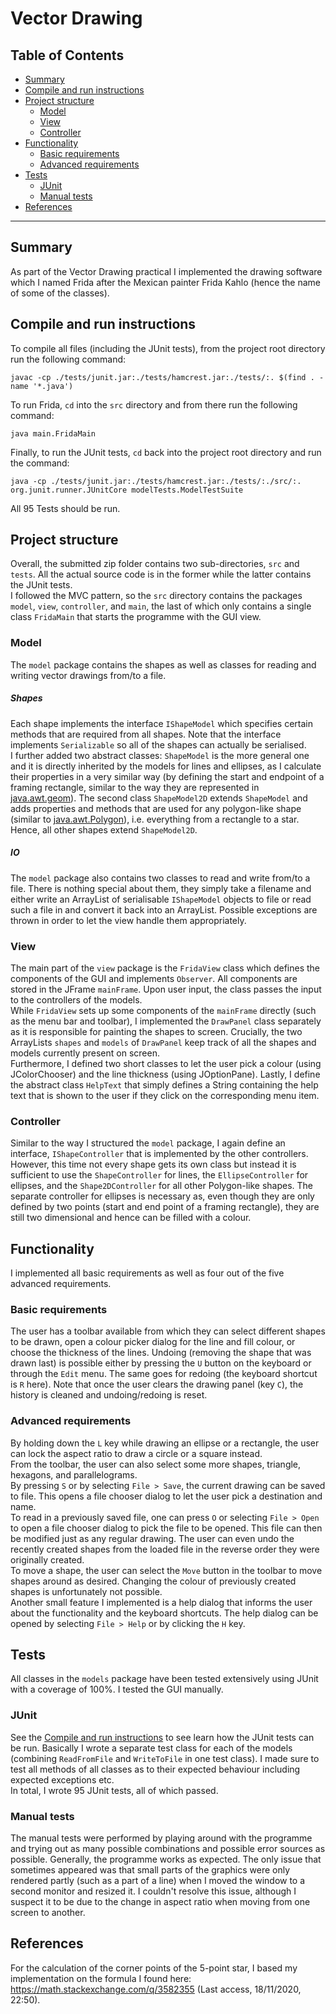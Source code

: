 
# Vector Drawing  
  
## Table of Contents  
+ [Summary](#summary)  
+ [Compile and run instructions](#compile-and-run-instructions)  
+ [Project structure](#project-structure)  
  - [Model](#model)  
  - [View](#view)  
  - [Controller](#controller)  
+ [Functionality](#functionality)  
  - [Basic requirements](#basic-requirements)  
  - [Advanced requirements](#advanced-requirements)  
+ [Tests](#tests)  
  - [JUnit](#junit)  
  - [Manual tests](#manual-tests)  
+ [References](#references)  
---  
  
## Summary  
As part of the Vector Drawing practical I implemented the drawing software which I named Frida after the Mexican painter Frida Kahlo (hence the name of some of the classes).  
## Compile and run instructions  
To compile all files (including the JUnit tests), from the project root directory run the following command:  
  
`javac -cp ./tests/junit.jar:./tests/hamcrest.jar:./tests/:. $(find . -name '*.java')`  
  
To run Frida, `cd` into the `src` directory and from there run the following command:  
  
`java main.FridaMain`  
  
Finally, to run the JUnit tests, `cd` back into the project root directory and run the command:  
  
`java -cp ./tests/junit.jar:./tests/hamcrest.jar:./tests/:./src/:. org.junit.runner.JUnitCore modelTests.ModelTestSuite`  
  
All 95 Tests should be run.  
  
## Project structure  
Overall, the submitted zip folder contains two sub-directories, `src` and `tests`. All the actual source code is in the former while the latter contains the JUnit tests.  
I followed the MVC pattern, so the `src` directory contains the packages `model`, `view`,  `controller`, and `main`, the last of which only contains a single class `FridaMain` that starts the programme with the GUI view.  
  
### Model  
The `model` package contains the shapes as well as classes for reading and writing vector drawings from/to a file.  
  
##### Shapes  
Each shape implements the interface `IShapeModel` which specifies certain methods that are required from all shapes. Note that the interface implements `Serializable` so all of the shapes can actually be serialised.  
I further added two abstract classes: `ShapeModel` is the more general one and it is directly inherited by the models for lines and ellipses, as I calculate their properties in a very similar way (by defining the start and endpoint of a framing rectangle, similar to the way they are represented in [java.awt.geom](https://docs.oracle.com/javase/7/docs/api/java/awt/geom/package-summary.html)). The second class `ShapeModel2D` extends `ShapeModel` and adds properties and methods that are used for any polygon-like shape (similar to [java.awt.Polygon](https://docs.oracle.com/javase/7/docs/api/java/awt/Polygon.html)), i.e. everything from a rectangle to a star. Hence, all other shapes extend `ShapeModel2D`.  

##### IO  
The `model` package also contains two classes to read and write from/to a file. There is nothing special about them, they simply take a filename and either write an ArrayList of serialisable `IShapeModel` objects to file or read such a file in and convert it back into an ArrayList. Possible exceptions are thrown in order to let the view handle them appropriately.   
  
### View  
The main part of the `view` package is the `FridaView` class which defines the components of the GUI and implements `Observer`. All components are stored in the JFrame `mainFrame`. Upon user input, the class passes the input to the controllers of the models.  
While `FridaView` sets up some components of the `mainFrame` directly (such as the menu bar and toolbar), I implemented the `DrawPanel` class separately as it is responsible for painting the shapes to screen.
Crucially, the two ArrayLists `shapes` and `models` of `DrawPanel` keep track of all the shapes and models currently present on screen.  
Furthermore, I defined two short classes to let the user pick a colour (using JColorChooser) and the line thickness (using JOptionPane). Lastly, I define the abstract class `HelpText` that simply defines a String containing the help text that is shown to the user if they click on the corresponding menu item.  
  
### Controller  
Similar to the way I structured the `model` package, I again define an interface, `IShapeController` that is implemented by the other controllers. However, this time not every shape gets its own class but instead it is sufficient to use the `ShapeController` for lines, the `EllipseController` for ellipses, and the `Shape2DController` for all other Polygon-like shapes. The separate controller for ellipses is necessary as, even though they are only defined by two points (start and end point of a framing rectangle), they are still two dimensional and hence can be filled with a colour.  
  
## Functionality  
I implemented all basic requirements as well as four out of the five advanced requirements.   

### Basic requirements  
The user has a toolbar available from which they can select different shapes to be drawn, open a colour picker dialog for the line and fill colour, or choose the thickness of the lines. Undoing (removing the shape that was drawn last) is possible either by pressing the `U` button on the keyboard or through the `Edit` menu. The same goes for redoing (the keyboard shortcut is `R` here). Note that once the user clears the drawing panel (key `C`), the history is cleaned and undoing/redoing is reset.  
  
### Advanced requirements  
By holding down the `L` key while drawing an ellipse or a rectangle, the user can lock the aspect ratio to draw a circle or a square instead.   
From the toolbar, the user can also select some more shapes, triangle, hexagons, and parallelograms.   
By pressing `S` or by selecting `File > Save`, the current drawing can be saved to file. This opens a file chooser dialog to let the user pick a destination and name.   
To read in a previously saved file, one can press `O` or selecting `File > Open` to open a file chooser dialog to pick the file to be opened. This file can then be modified just as any regular drawing. The user can even undo the recently created shapes from the loaded file in the reverse order they were originally created.  
To move a shape, the user can select the `Move` button in the toolbar to move shapes around as desired. Changing the colour of previously created shapes is unfortunately not possible.   
Another small feature I implemented is a help dialog that informs the user about the functionality and the keyboard shortcuts. The help dialog can be opened by selecting `File > Help` or by clicking the `H` key.  
  
## Tests  
All classes in the `models` package have been tested extensively using JUnit with a coverage of 100%. I tested the GUI manually.  

### JUnit  
See the [Compile and run instructions](#com****pile-and-run-instructions) to see learn how the JUnit tests can be run. Basically I wrote a separate test class for each of the models (combining `ReadFromFile` and `WriteToFile` in one test class). I made sure to test all methods of all classes as to their expected behaviour including expected exceptions etc.  
In total, I wrote 95 JUnit tests, all of which passed.  

### Manual tests  
The manual tests were performed by playing around with the programme and trying out as many possible combinations and possible error sources as possible. Generally, the programme works as expected. The only issue that sometimes appeared was that small parts of the graphics were only rendered partly (such as a part of a line) when I moved the window to a second monitor and resized it. I couldn't resolve this issue, although I suspect it to be due to the change in aspect ratio when moving from one screen to another.   

## References  
For the calculation of the corner points of the 5-point star, I based my implementation on the formula I found here: https://math.stackexchange.com/q/3582355 (Last access, 18/11/2020, 22:50).
